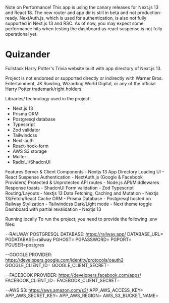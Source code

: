 Note on Performance!
This app is using the canary releases for Next.js 13 and React 18. The new router and app dir is still in beta and not production-ready. NextAuth.js, which is used for authentication, is also not fully supported in Next.js 13 and RSC. As of now, you may expect some performance hits when testing the dashboard as react suspense is not fully operational yet.

# Quizander

Fullstack Harry Potter's Trivia website built with app directory of Next.js 13.

Project is not endorsed or supported directly or indirectly with Warner Bros. Entertainment, JK Rowling, Wizarding World Digital, or any of the official Harry Potter trademark/right holders.

Libraries/Technology used in the project:
- Next.js 13
- Prisma ORM
- Postgresql database
- Typescript
- Zod validator
- Tailwindcss
- Next-auth
- React-hook-form
- AWS S3 storage
- Multer
- RadixUi/ShadcnUI

Features
Server & Client Components - Nextjs 13 App Directory
Loading UI - React Suspense
Authentication - NextAuth.js (Google & Facebook Providers)
Protected & Unprotected API routes - Node.js API/Middlewares
Response toasts - ShadcnUI
Form validation - Zod
Typescript
Routing/Layouts - Nextjs 13
Data Fetching, Caching and Mutation - Nextjs 13/Fetch/React Cache
ORM - Prisma
Database - Postgresql hosted on Railway
Stylization - Tailwindcss
Dark/Light mode - Next theme toggle
Dashboard with partial revalidation - Nextjs 13

Running locally
To run the project, you need to provide the following .env files:

--RAILWAY POSTGRESQL DATABASE: https://railway.app/
DATABASE_URL=
PGDATABASE=railway
PGHOST=
PGPASSWORD=
PGPORT=
PGUSER=postgres

--GOOGLE PROVIDER: https://developers.google.com/identity/protocols/oauth2
GOOGLE_CLIENT_ID=
GOOGLE_CLIENT_SECRET=

--FACEBOOK PROVIDER: https://developers.facebook.com/apps/
FACEBOOK_CLIENT_ID=
FACEBOOK_CLIENT_SECRET=

--AWS S3: https://aws.amazon.com/s3/
APP_AWS_ACCESS_KEY=
APP_AWS_SECRET_KEY=
APP_AWS_REGION=
AWS_S3_BUCKET_NAME=

